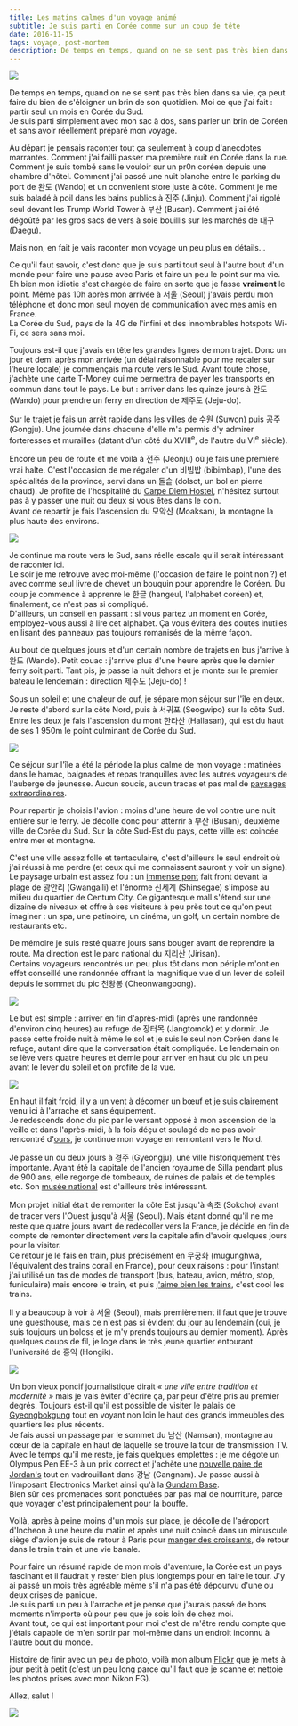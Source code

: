 ```yaml
---
title: Les matins calmes d'un voyage animé
subtitle: Je suis parti en Corée comme sur un coup de tête
date: 2016-11-15
tags: voyage, post-mortem
description: De temps en temps, quand on ne se sent pas très bien dans sa vie, ça peut faire du bien de s'éloigner un brin de son quotidien. Moi ce que j'ai fait : partir seul un mois en Corée du Sud.
---
```


![](https://c2.staticflickr.com/6/5820/30230962403_6d3d3043aa_z.jpg)

De temps en temps, quand on ne se sent pas très bien dans sa vie, ça peut faire du bien de s'éloigner un brin de son quotidien.
Moi ce que j'ai fait&nbsp;: partir seul un mois en Corée du Sud.  
Je suis parti simplement avec mon sac à dos, sans parler un brin de Coréen et sans avoir réellement préparé mon voyage.

Au départ je pensais raconter tout ça seulement à coup d'anecdotes marrantes. Comment j'ai failli passer ma première nuit en Corée dans la rue. Comment je suis tombé sans le vouloir sur un pr0n coréen depuis une chambre d'hôtel. Comment j'ai passé une nuit blanche entre le parking du port de 완도 (Wando) et un convenient store juste à côté. Comment je me suis baladé à poil dans les bains publics à 진주 (Jinju). Comment j'ai rigolé seul devant les Trump World Tower à 부산 (Busan). Comment j'ai été dégoûté par les gros sacs de vers à soie bouillis sur les marchés de 대구 (Daegu).

Mais non, en fait je vais raconter mon voyage un peu plus en détails...

<!--more-->

Ce qu'il faut savoir, c'est donc que je suis parti tout seul à l'autre bout d'un monde pour faire une pause avec Paris et faire un peu le point sur ma vie. Eh bien mon idiotie s'est chargée de faire en sorte que je fasse **vraiment** le point. Même pas 10h après mon arrivée à 서울 (Seoul) j'avais perdu mon téléphone et donc mon seul moyen de communication avec mes amis en France.  
La Corée du Sud, pays de la 4G de l'infini et des innombrables hotspots Wi-Fi, ce sera sans moi.

Toujours est-il que j'avais en tête les grandes lignes de mon trajet. Donc un jour et demi après mon arrivée (un délai raisonnable pour me recaler sur l'heure locale) je commençais ma route vers le Sud. Avant toute chose, j'achète une carte T-Money qui me permettra de payer les transports en commun dans tout le pays. Le but&nbsp;: arriver dans les quinze jours à 완도 (Wando) pour prendre un ferry en direction de 제주도 (Jeju-do).

Sur le trajet je fais un arrêt rapide dans les villes de 수원 (Suwon) puis 공주 (Gongju). Une journée dans chacune d'elle m'a permis d'y admirer forteresses et murailles (datant d'un côté du XVIII<sup>e</sup>, de l'autre du VI<sup>e</sup> siècle).

Encore un peu de route et me voilà à 전주 (Jeonju) où je fais une première vrai halte. C'est l'occasion de me régaler d'un 비빔밥 (bibimbap), l'une des spécialités de la province, servi dans un 돌솥 (dolsot, un bol en pierre chaud). Je profite de l'hospitalité du [Carpe Diem Hostel](https://www.facebook.com/carpediemhostel), n'hésitez surtout pas à y passer une nuit ou deux si vous êtes dans le coin.  
Avant de repartir je fais l'ascension du 모악산 (Moaksan), la montagne la plus haute des environs.

![](https://c2.staticflickr.com/6/5591/30750078082_2ca7df2bd6_z.jpg)

Je continue ma route vers le Sud, sans réelle escale qu'il serait intéressant de raconter ici.  
Le soir je me retrouve avec moi-même (l'occasion de faire le point non&nbsp;?) et avec comme seul livre de chevet un bouquin pour apprendre le Coréen. Du coup je commence à apprenre le 한글 (hangeul, l'alphabet coréen) et, finalement, ce n'est pas si compliqué.  
D'ailleurs, un conseil en passant&nbsp;: si vous partez un moment en Corée, employez-vous aussi à lire cet alphabet. Ça vous évitera des doutes inutiles en lisant des panneaux pas toujours romanisés de la même façon.

Au bout de quelques jours et d'un certain nombre de trajets en bus j'arrive à 완도 (Wando). Petit couac&nbsp;: j'arrive plus d'une heure après que le dernier ferry soit parti. Tant pis, je passe la nuit dehors et je monte sur le premier bateau le lendemain&nbsp;: direction 제주도 (Jeju-do)&nbsp;!

Sous un soleil et une chaleur de ouf, je sépare mon séjour sur l'île en deux. Je reste d'abord sur la côte Nord, puis à 서귀포 (Seogwipo) sur la côte Sud. Entre les deux je fais l'ascension du mont 한라산 (Hallasan), qui est du haut de ses 1&nbsp;950m le point culminant de Corée du Sud.

![](https://c2.staticflickr.com/6/5322/30778307591_c5664e02cf_z.jpg)

Ce séjour sur l'île a été la période la plus calme de mon voyage&nbsp;: matinées dans le hamac, baignades et repas tranquilles avec les autres voyageurs de l'auberge de jeunesse. Aucun soucis, aucun tracas et pas mal de [paysages extraordinaires](https://en.wikipedia.org/wiki/Seongsan_Ilchulbong#/media/File:Seongsan_Ilchulbong_from_the_air.jpg).

Pour repartir je choisis l'avion&nbsp;: moins d'une heure de vol contre une nuit entière sur le ferry. Je décolle donc pour attérrir à 부산 (Busan), deuxième ville de Corée du Sud. Sur la côte Sud-Est du pays, cette ville est coincée entre mer et montagne.

C'est une ville assez folle et tentaculaire, c'est d'ailleurs le seul endroit où j'ai réussi à me perdre (et ceux qui me connaissent sauront y voir un signe).  
Le paysage urbain est assez fou&nbsp;: un [immense pont](https://fr.wikipedia.org/wiki/Pont_Gwangan) fait front devant la plage de 광안리 (Gwangalli) et l'énorme 신세계 (Shinsegae) s'impose au milieu du quartier de Centum City. Ce gigantesque mall s'étend sur une dizaine de niveaux et offre à ses visiteurs à peu près tout ce qu'on peut imaginer&nbsp;: un spa, une patinoire, un cinéma, un golf, un certain nombre de restaurants etc.

De mémoire je suis resté quatre jours sans bouger avant de reprendre la route. Ma direction est le parc national du 지리산 (Jirisan).  
Certains voyageurs rencontrés un peu plus tôt dans mon périple m'ont en effet conseillé une randonnée offrant la magnifique vue d'un lever de soleil depuis le sommet du pic 천왕봉 (Cheonwangbong).

![](/content/blog/2016/11/les-matins-calmes-d-un-voyage-anime/sunset.jpg)

Le but est simple&nbsp;: arriver en fin d'après-midi (après une randonnée d'environ cinq heures) au refuge de 장터목 (Jangtomok) et y dormir. Je passe cette froide nuit à même le sol et je suis le seul non Coréen dans le refuge, autant dire que la conversation était compliquée. Le lendemain on se lève vers quatre heures et demie pour arriver en haut du pic un peu avant le lever du soleil et on profite de la vue.

![](/content/blog/2016/11/les-matins-calmes-d-un-voyage-anime/sunrise.jpg)

En haut il fait froid, il y a un vent à décorner un bœuf et je suis clairement venu ici à l'arrache et sans équipement.  
Je redescends donc du pic par le versant opposé à mon ascension de la veille et dans l'après-midi, à la fois déçu et soulagé de ne pas avoir rencontré d'[ours](http://english.knps.or.kr/Knp/Jirisan/Intro/FlagstaffSpecies.aspx), je continue mon voyage en remontant vers le Nord.

Je passe un ou deux jours à 경주 (Gyeongju), une ville historiquement très importante. Ayant été la capitale de l'ancien royaume de Silla pendant plus de 900 ans, elle regorge de tombeaux, de ruines de palais et de temples etc. Son [musée national](http://english.visitkorea.or.kr/enu/ATR/SI_EN_3_1_1_1.jsp) est d'ailleurs très intéressant.

Mon projet initial était de remonter la côte Est jusqu'à 속초 (Sokcho) avant de tracer vers l'Ouest jusqu'à 서울 (Seoul). Mais étant donné qu'il ne me reste que quatre jours avant de redécoller vers la France, je décide en fin de compte de remonter directement vers la capitale afin d'avoir quelques jours pour la visiter.  
Ce retour je le fais en train, plus précisément en 무궁화 (mugunghwa, l'équivalent des trains corail en France), pour deux raisons&nbsp;: pour l'instant j'ai utilisé un tas de modes de transport (bus, bateau, avion, métro, stop, funiculaire) mais encore le train, et puis [j'aime bien les trains](https://www.youtube.com/watch?v=hHkKJfcBXcw), c'est cool les trains.

Il y a beaucoup à voir à 서울 (Seoul), mais premièrement il faut que je trouve une guesthouse, mais ce n'est pas si évident du jour au lendemain (oui, je suis toujours un boloss et je m'y prends toujours au dernier moment). Après quelques coups de fil, je loge dans le très jeune quartier entourant l'université de 홍익 (Hongik).

![](https://c2.staticflickr.com/6/5690/30234322554_6444f76a86_z.jpg)

Un bon vieux poncif journalistique dirait *«&nbsp;une ville entre tradition et modernité&nbsp;»* mais je vais éviter d'écrire ça, par peur d'être pris au premier degrés. Toujours est-il qu'il est possible de visiter le palais de [Gyeongbokgung](http://french.visitkorea.or.kr/fre/SI/SI_FR_4_2_1_1.jsp) tout en voyant non loin le haut des grands immeubles des quartiers les plus récents.  
Je fais aussi un passage par le sommet du 남산 (Namsan), montagne au cœur de la capitale en haut de laquelle se trouve la tour de transmission TV.  
Avec le temps qu'il me reste, je fais quelques emplettes&nbsp;: je me dégote un Olympus Pen EE-3 à un prix correct et j'achète une [nouvelle paire de Jordan's](https://twitter.com/pauljoannon/status/780830960086646784) tout en vadrouillant dans 강남 (Gangnam). Je passe aussi à l'imposant Electronics Market ainsi qu'à la [Gundam Base](https://www.facebook.com/pages/Gundam-Base/202098183213319).  
Bien sûr ces promenades sont ponctuées par pas mal de nourriture, parce que voyager c'est principalement pour la bouffe.  

Voilà, après à peine moins d'un mois sur place, je décolle de l'aéroport d'Incheon à une heure du matin et après une nuit coincé dans un minuscule siège d'avion je suis de retour à Paris pour [manger des croissants](https://www.youtube.com/watch?v=pIhQ-ND0QHY&t=37), de retour dans le train train et une vie banale.

<div class="separator" style="width:50%;margin:auto;"></div>

Pour faire un résumé rapide de mon mois d'aventure, la Corée est un pays fascinant et il faudrait y rester bien plus longtemps pour en faire le tour. J'y ai passé un mois très agréable même s'il n'a pas été dépourvu d'une ou deux crises de panique.  
Je suis parti un peu à l'arrache et je pense que j'aurais passé de bons moments n'importe où pour peu que je sois loin de chez moi.  
Avant tout, ce qui est important pour moi c'est de m'être rendu compte que j'étais capable de m'en sortir par moi-même dans un endroit inconnu à l'autre bout du monde.

Histoire de finir avec un peu de photo, voilà mon album [Flickr](https://www.flickr.com/photos/paulloz/albums/72157672659471174) que je mets à jour petit à petit (c'est un peu long parce qu'il faut que je scanne et nettoie les photos prises avec mon Nikon&nbsp;FG).

Allez, salut&nbsp;!

![](/content/blog/2016/11/les-matins-calmes-d-un-voyage-anime/paulloz.gif)
